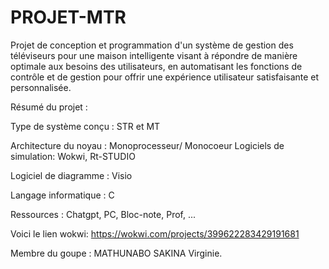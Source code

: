 # PROJET-MTR
Projet de conception et programmation d'un système de gestion des téléviseurs pour une maison intelligente visant à répondre de manière optimale aux besoins des utilisateurs, en automatisant les fonctions de contrôle et de gestion pour offrir une expérience utilisateur satisfaisante et personnalisée.

Résumé du projet : 

Type de système conçu : STR et MT

Architecture du noyau : Monoprocesseur/ Monocoeur 
Logiciels de simulation: Wokwi, Rt-STUDIO

Logiciel de diagramme : Visio 

Langage informatique : C 

Ressources : Chatgpt, PC, Bloc-note, Prof, ...

Voici le lien wokwi: https://wokwi.com/projects/399622283429191681 

Membre du goupe : MATHUNABO SAKINA Virginie. 
